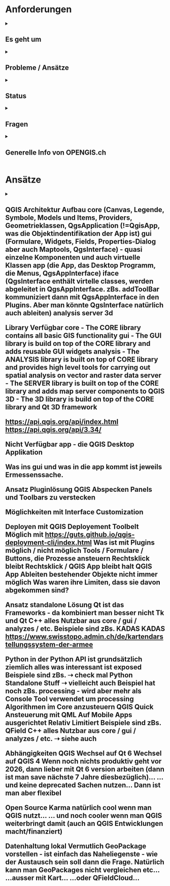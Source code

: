 # Anforderungen
<details><summary><h2>Es geht um</h2></summary>

- Visualisierung / Bearbeitung
- Validierung
- Datenaustausch
- Kommunikation mit Messgerät
- Druck + Karte (Atlas Export)

</details>

<details><summary><h2>Probleme / Ansätze</h2></summary>
Man möchte sich nicht abhängig machen vom Monopolisten VertiGIS und ESRI steckt drin.
GIS Dienstleister haben Anbieter nicht im Vertrag.
Kaufweg steht nicht zur Debatte.
QGIS wie es ist, ist zu mächtig
Mit Plugin alles verstecken (möchte man eigentlich nicht)...
... vs. QGIS Komponenten mit eigener Oberfläche
Abhängigkeit wenn man QGIS Komponenten nutzt / Vorgehen mit QGIS Versionen
</details>

<details><summary><h2>Status</h2></summary>
LDBV hat Prototypmässig Plugins entwickelt für QGIS ➝ bisschen Erfahrung gesammeln
LDBV Python und Qt Entwicklung und Prototyp gebaut um Daten zu sammeln - wenn man so ein Weg geht muss man alles nochmals entwickeln. 
Gibt es nicht Dinge, die man aus QGIS rausnehmen kann (zBs. den Canvas)?
</details>

<details><summary><h2>Fragen</h2></summary>
Gerne hätte man einen Einblick welche Komponenten von QGIS verwendbar sind?
Interne Architektur von QGIS.
Interne Architektur auschecken
Was ist verwendbar
Python vs. C++
Folien bauen
Gibt es vergleichbare Projekte?
Check QField
Check KADAS
Check ob es standalone QGIS Python stuff gibt
Primitive Datei / Datenhaltung - was wird empfohlen
Möglichkeiten
Ist das ganze überhaupt mit QGIS umsetzbar
</details>

<details><summary><h2>Generelle Info von OPENGIS.ch</h2></summary>
Kreisbögen werden nur beschränkt von QGIS / GEOS unterstützt
GEOS ist mal ein Step geschafft (dass es Kreisbögen "kennt")
Für Kreisbögen in GEOS wirklich zu unterstützen, bräuchte man 125k - ist also ein grösseres Ding. Crowdfunding aber am Laufen.
Lösung für die AV basierend auf QGIS (in der Schweiz) als Gesamtprojekt
Im Zusammenhang mit Kreisbögen, aber auch generell sollte ein Toolset für Amtliche Vermessung gebaut werden. 
ZBs. für Geometer in Genf: Dort wollen sie zBs. ein Treppengenerator / Polarprojektion und anders...
Anforderungen - sind die Ähnlich?
Wär natürlich schade, wenn in QGIS Sachen gebaut werden, die dann KaTer 2 nicht nutzen kann
KART zum Austausch der Daten
Check KART
Check QFieldCloud
</details>

# Ansätze

<details><summary><h2>QGIS Architektur
Aufbau
core (Canvas, Legende, Symbole, Models und Items, Providers, Geometrieklassen, QgsApplication (!=QgisApp, was die Objektindentifikation der App ist)
gui (Formulare, Widgets, Fields, Properties-Dialog aber auch Maptools, QgsInterface) - quasi einzelne Komponenten und auch virtuelle Klassen
app (die App, das Desktop Programm, die Menus, QgsAppInterface) iface (QgsInterface enthält virtelle classes, werden abgeleitet in QgsAppInterface. zBs. addToolBar kommuniziert dann mit QgsAppInterface in den Plugins. Aber man könnte QgsInterface natürlich auch ableiten)
analysis
server
3d

Library
Verfügbar
 core - The CORE library contains all basic GIS functionality
 gui - The GUI library is build on top of the CORE library and adds reusable GUI widgets
 analysis - The ANALYSIS library is built on top of CORE library and provides high level tools for carrying out spatial analysis on vector and raster data
 server - The SERVER library is built on top of the CORE library and adds map server components to QGIS
 3D - The 3D library is build on top of the CORE library and Qt 3D framework

https://api.qgis.org/api/index.html
https://api.qgis.org/api/3.34/

Nicht Verfügbar
app - die QGIS Desktop Applikation

Was ins gui und was in die app kommt ist jeweils Ermessenssache. 

Ansatz Pluginlösung
QGIS Abspecken
Panels und Toolbars zu verstecken

Möglichkeiten mit Interface Customization




Deployen mit QGIS Deployement Toolbelt
Möglich mit https://guts.github.io/qgis-deployment-cli/index.html 
Was ist mit Plugins möglich / nicht möglich
Tools / Formulare / Buttons, die Prozesse ansteuern
Rechtsklick bleibt Rechtsklick / QGIS App bleibt halt QGIS App
Ableiten bestehender Objekte nicht immer möglich
Was waren ihre Limiten, dass sie davon abgekommen sind?

Ansatz standalone Lösung
Qt ist das Frameworks - da kombiniert man besser nicht Tk und Qt
C++
alles Nutzbar aus core / gui / analyzes / etc.
Beispiele sind zBs. KADAS
KADAS
https://www.swisstopo.admin.ch/de/kartendarstellungssystem-der-armee
 
Python
in der Python API ist grundsätzlich ziemlich alles was interessant ist exposed
Beispiele sind zBs.
➝ check mal Python Standalone Stuff ➝ vielleicht auch Beispiel
hat noch zBs. processing - wird aber mehr als Console Tool verwendet um processing Algorithmen im Core anzusteuern
QGIS Quick
Ansteuerung mit QML
Auf Mobile Apps ausgerichtet
Relativ Limitiert
Beispiele sind zBs. QField
C++
alles Nutzbar aus core / gui / analyzes / etc.
➝ siehe auch

Abhängigkeiten QGIS
Wechsel auf Qt 6
Wechsel auf QGIS 4
Wenn noch nichts produktiv geht vor 2026, dann lieber mit Qt 6 version arbeiten (dann ist man save nächste 7 Jahre diesbezüglich)...
... und keine deprecated Sachen nutzen...
Dann ist man aber flexibel

Open Source Karma
natürlich cool wenn man QGIS nutzt...
... und noch cooler wenn man QGIS weiterbringt damit (auch an QGIS Entwicklungen macht/finanziert)

Datenhaltung lokal
Vermutlich GeoPackage vorstellen - ist einfach das Naheliegenste - wie der Austausch sein soll dann die Frage. Natürlich kann man GeoPackages nicht vergleichen etc... ...ausser mit Kart... ...oder QFieldCloud...
